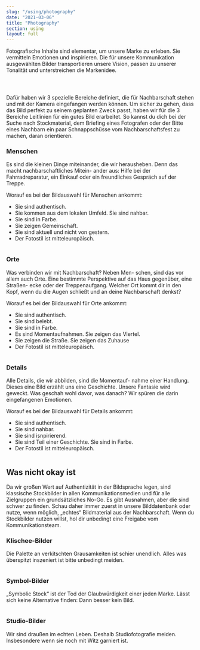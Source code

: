 ```yaml
---
slug: "/using/photography"
date: "2021-03-06"
title: "Photography"
section: using
layout: full
---
```


<p>Fotografische Inhalte sind elementar, um unsere Marke zu erleben. Sie vermitteln Emotionen und inspirieren. Die für unsere Kommunikation ausgewählten Bilder transportieren unsere Vision, passen zu unserer Tonalität und unterstreichen die Markenidee.</p>

<div class="row">
    <div class="col">
        <figure><img src="/images/photography-example-people.jpg" alt="" /></figure>
    </div>
    <div class="col">
        <figure><img src="/images/photography-example-places.jpg" alt="" /></figure>
    </div>
    <div class="col">
        <figure><img src="/images/photography-example-details.jpg" alt="" /></figure>
    </div>
</div>

<p>Dafür haben wir 3 spezielle Bereiche definiert, die für Nachbarschaft stehen und mit der Kamera eingefangen werden können. Um sicher zu gehen, dass das Bild perfekt zu seinem geplanten Zweck passt, haben wir für die 3 Bereiche Leitlinien für ein gutes Bild erarbeitet. So kannst du dich bei der Suche nach Stockmaterial, dem Briefing eines Fotografen oder der Bitte eines Nachbarn ein paar Schnappschüsse vom Nachbarschaftsfest zu machen, daran orientieren.</p>

<h3 class="heading4">Menschen</h3>

<div class="row">
    <div class="col">
        <p>Es sind die kleinen Dinge miteinander, die wir herausheben. Denn das macht nachbarschaftliches Mitein- ander aus: Hilfe bei der Fahrradreparatur, ein Einkauf oder ein freundliches Gespräch auf der Treppe.</p>
        <p>Worauf es bei der Bildauswahl für Menschen ankommt:</p>
        <ul>
            <li>Sie sind authentisch.</li>
            <li>Sie kommen aus dem lokalen Umfeld. Sie sind nahbar.</li>
            <li>Sie sind in Farbe.</li>
            <li>Sie zeigen Gemeinschaft.</li>
            <li>Sie sind aktuell und nicht von gestern.</li>
            <li>Der Fotostil ist mitteleuropäisch.</li>
        </ul>
    </div>
    <div class="col">
        <figure><img src="/images/photography-people.jpg" alt="" /></figure>
    </div>
</div>

<h3 class="heading4">Orte</h3>

<div class="row">
    <div class="col">
        <p>Was verbinden wir mit Nachbarschaft? Neben Men- schen, sind das vor allem auch Orte. Eine bestimmte Perspektive auf das Haus gegenüber, eine Straßen- ecke oder der Treppenaufgang. Welcher Ort kommt dir in den Kopf, wenn du die Augen schließt und an deine Nachbarschaft denkst?</p>
        <p>Worauf es bei der Bildauswahl für Orte ankommt:</p>
        <ul>
            <li>Sie sind authentisch.</li>
            <li>Sie sind belebt.</li>
            <li>Sie sind in Farbe.</li>
            <li>Es sind Momentaufnahmen. Sie zeigen das Viertel.</li>
            <li>Sie zeigen die Straße. Sie zeigen das Zuhause</li>
            <li>Der Fotostil ist mitteleuropäisch.</li>
        </ul>
    </div>
    <div class="col">
        <figure><img src="/images/photography-places.jpg" alt="" /></figure>
    </div>
</div>
<h3 class="heading4">Details</h3>

<div class="row">
    <div class="col">
        <p>Alle Details, die wir abbilden, sind die Momentauf- nahme einer Handlung. Dieses eine Bild erzählt uns eine Geschichte. Unsere Fantasie wird geweckt. Was geschah wohl davor, was danach? Wir spüren die darin eingefangenen Emotionen.</p>
        <p>Worauf es bei der Bildauswahl für Details ankommt:</p>
        <ul>
            <li>Sie sind authentisch.</li>
            <li>Sie sind nahbar.</li>
            <li>Sie sind isnpirierend.</li>
            <li>Sie sind Teil einer Geschichte. Sie sind in Farbe.</li>
            <li>Der Fotostil ist mitteleuropäisch.</li>
        </ul>
    </div>
    <div class="col">
        <figure><img src="/images/photography-details.jpg" alt="" /></figure>
    </div>
</div>

<h2 class="heading3">Was nicht okay ist</h2>

<p>Da wir großen Wert auf Authentizität in der Bildsprache legen, sind klassische Stockbilder in allen Kommunikationsmedien und für alle Zielgruppen ein grundsätzliches No-Go. Es gibt Ausnahmen, aber die sind schwer zu finden. Schau daher immer zuerst in unsere Bilddatenbank oder nutze, wenn möglich, „echtes“ Bildmaterial aus der Nachbarschaft. Wenn du Stockbilder nutzen willst, hol dir unbedingt eine Freigabe vom Kommunikationsteam.</p>

<div class="row">
    <div class="col">
        <h3 class="heading4">Klischee-Bilder</h3>
        <p>Die Palette an verkitschten Grausamkeiten ist schier unendlich. Alles was überspitzt inszeniert ist bitte unbedingt meiden.</p>
        <figure><img src="/images/photography-donts-1.jpg" alt="" /></figure>
    </div>
    <div class="col">
        <h3 class="heading4">Symbol-Bilder</h3>
        <p>„Symbolic Stock“ ist der Tod der Glaubwürdigkeit einer jeden Marke. Lässt sich keine Alternative finden: Dann besser kein Bild.</p>
        <figure><img src="/images/photography-donts-2.jpg" alt="" /></figure>
    </div>
    <div class="col">
        <h3 class="heading4">Studio-Bilder</h3>
        <p>Wir sind draußen im echten Leben. Deshalb Studiofotografie meiden. Insbesondere wenn sie noch mit Witz garniert ist.</p>
        <figure><img src="/images/photography-donts-3.jpg" alt="" /></figure>
    </div>
</div>